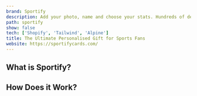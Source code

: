 ```yaml
---
brand: Sportify
description: Add your photo, name and choose your stats. Hundreds of designs to choose from.
path: sportify
show: false
tech: ['Shopify', 'Tailwind', 'Alpine']
title: The Ultimate Personalised Gift for Sports Fans
website: https://sportifycards.com/
---
```


## What is Sportify?

## How Does it Work?
